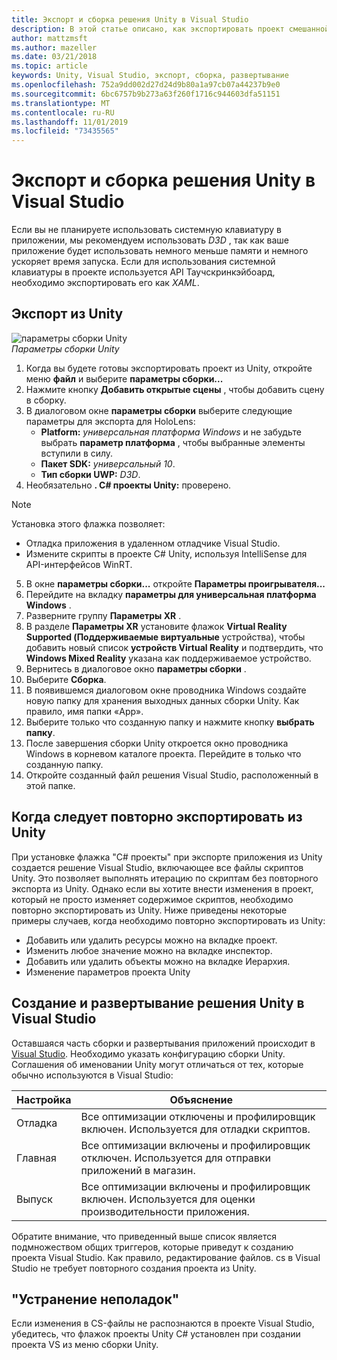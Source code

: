 ```yaml
---
title: Экспорт и сборка решения Unity в Visual Studio
description: В этой статье описано, как экспортировать проект смешанной реальности из Unity, чтобы вы могли выполнять сборку и развертывание в Visual Studio.
author: mattzmsft
ms.author: mazeller
ms.date: 03/21/2018
ms.topic: article
keywords: Unity, Visual Studio, экспорт, сборка, развертывание
ms.openlocfilehash: 752a9dd002d27d24d9b80a1a97cb07a44237b9e0
ms.sourcegitcommit: 6bc6757b9b273a63f260f1716c944603dfa51151
ms.translationtype: MT
ms.contentlocale: ru-RU
ms.lasthandoff: 11/01/2019
ms.locfileid: "73435565"
---
```

# <a name="exporting-and-building-a-unity-visual-studio-solution"></a>Экспорт и сборка решения Unity в Visual Studio

Если вы не планируете использовать системную клавиатуру в приложении, мы рекомендуем использовать *D3D* , так как ваше приложение будет использовать немного меньше памяти и немного ускоряет время запуска. Если для использования системной клавиатуры в проекте используется API Таучскринкэйбоард, необходимо экспортировать его как *XAML*.

## <a name="how-to-export-from-unity"></a>Экспорт из Unity

![параметры сборки Unity](images/unitybuildsettings-300px.png)<br>
*Параметры сборки Unity*

1. Когда вы будете готовы экспортировать проект из Unity, откройте меню **файл** и выберите **параметры сборки...**
2. Нажмите кнопку **Добавить открытые сцены** , чтобы добавить сцену в сборку.
3. В диалоговом окне **параметры сборки** выберите следующие параметры для экспорта для HoloLens:
   * **Platform:** *универсальная платформа Windows* и не забудьте выбрать **параметр платформа** , чтобы выбранные элементы вступили в силу.
   * **Пакет SDK:** *универсальный 10*.
   * **Тип сборки UWP:** *D3D*.
4. Необязательно **. C# проекты Unity:** проверено.

>[!NOTE]
>Установка этого флажка позволяет:
>* Отладка приложения в удаленном отладчике Visual Studio.
>* Измените скрипты в проекте C# Unity, используя IntelliSense для API-интерфейсов WinRT.

5. В окне **параметры сборки...** откройте **Параметры проигрывателя...**
6. Перейдите на вкладку **параметры для универсальная платформа Windows** .
7. Разверните группу **Параметры XR** .
8. В разделе **Параметры XR** установите флажок **Virtual Reality Supported (Поддерживаемые виртуальные** устройства), чтобы добавить новый список **устройств Virtual Reality** и подтвердить, что **Windows Mixed Reality** указана как поддерживаемое устройство.
9. Вернитесь в диалоговое окно **параметры сборки** .
10. Выберите **Сборка**.
11. В появившемся диалоговом окне проводника Windows создайте новую папку для хранения выходных данных сборки Unity. Как правило, имя папки «App».
12. Выберите только что созданную папку и нажмите кнопку **выбрать папку**.
13. После завершения сборки Unity откроется окно проводника Windows в корневом каталоге проекта. Перейдите в только что созданную папку.
14. Откройте созданный файл решения Visual Studio, расположенный в этой папке.

## <a name="when-to-re-export-from-unity"></a>Когда следует повторно экспортировать из Unity

При установке флажка "C# проекты" при экспорте приложения из Unity создается решение Visual Studio, включающее все файлы скриптов Unity. Это позволяет выполнять итерацию по скриптам без повторного экспорта из Unity. Однако если вы хотите внести изменения в проект, который не просто изменяет содержимое скриптов, необходимо повторно экспортировать из Unity. Ниже приведены некоторые примеры случаев, когда необходимо повторно экспортировать из Unity:
* Добавить или удалить ресурсы можно на вкладке проект.
* Изменить любое значение можно на вкладке инспектор.
* Добавить или удалить объекты можно на вкладке Иерархия.
* Изменение параметров проекта Unity

## <a name="building-and-deploying-a-unity-visual-studio-solution"></a>Создание и развертывание решения Unity в Visual Studio

Оставшаяся часть сборки и развертывания приложений происходит в [Visual Studio](using-visual-studio.md). Необходимо указать конфигурацию сборки Unity. Соглашения об именовании Unity могут отличаться от тех, которые обычно используются в Visual Studio:

|  Настройка  |  Объяснение | 
|----------|----------|
|  Отладка  |  Все оптимизации отключены и профилировщик включен. Используется для отладки скриптов. | 
|  Главная  |  Все оптимизации включены и профилировщик отключен. Используется для отправки приложений в магазин. | 
|  Выпуск  |  Все оптимизации включены и профилировщик включен. Используется для оценки производительности приложения. | 

Обратите внимание, что приведенный выше список является подмножеством общих триггеров, которые приведут к созданию проекта Visual Studio. Как правило, редактирование файлов. cs в Visual Studio не требует повторного создания проекта из Unity.

## <a name="troubleshooting"></a>"Устранение неполадок"

Если изменения в CS-файлы не распознаются в проекте Visual Studio, убедитесь, что флажок проекты Unity C# установлен при создании проекта VS из меню сборки Unity.
